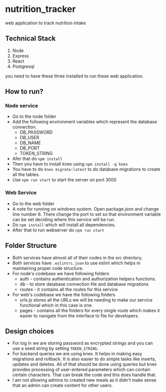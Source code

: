 # nutrition_tracker
web application to track nutrition intake

## Technical Stack
1. Node
2. Express
3. React
4. Postgresql

you need to have these three installed to run these web application.

## How to run?

### Node service
* Go to the node folder
* Add the following environment variables which represent the database connection.
  * DB_PASSWORD  
  * DB_USER  
  * DB_NAME  
  * DB_PORT
  * TOKEN_STRING
* Afer that do ```npm install```
* Then you have to install knex using ```npm install -g knex```
* You have to do ```knex migrate:latest``` to do database migrations to create all the tables.
* Use ```npm run start``` to start the server on port 3000

### Web Service
* Go to the web folder
* A note for running on windows system. Open package.json and change line number 6. There change the port to set so that environment variable can be set deciding where this service will be run.
* Do ```npm install``` which will install all dependencies.
* After that to run webserver do ```npm run start```

## Folder Structure
* Both services have almost all of their codes in the src directory.
* Both services have ```.eslintrc.json``` to use eslint which helps in maintaining proper code structure.
* For node's codebase we have following folders
  * auth - contains authentication and authorization helpers functions.
  * db - to store database connection file and database migrations
  * routes - it contains all the routes for this service
* For web's codebase we have the following folders
  * urls.js stores all the URLs we will be needing to make our service functional which in this case is one.
  * pages - contains all the folders for every single route which makes it easier to navigate from the interface to file for developers.

## Design choices
* For log in we are storing password as encrypted strings and you can use a seed string by setting ```TOKEN_STRING```.
* For backend queries we are using knex. It helps in making easy migrations and rollback. It is also easier to do simple tasks like inserts, updates and deletes. All of that should be done using queries but knex provides processing of user-entered parameters which can contain certain characters. That can break the code and this does handle that.
* I am not allowing admins to created new meals as it didn't make sense that an admin can create content for other users.
